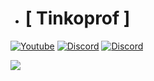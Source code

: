 + # [ Tinkoprof ]

[![Youtube](https://img.shields.io/badge/YouTube-FF0000?style=for-the-badge&logo=youtube&logoColor=white)](https://www.youtube.com/@asteraclientdevelopment)
[![Discord](https://img.shields.io/badge/Discord-7289DA?style=for-the-badge&logo=discord&logoColor=white
)](https://discord.gg/yJ4xSdExu9)
[![Discord](https://img.shields.io/discord/798640297453027348?label=AsteraClient%27s%20Development%20Beta&style=for-the-badge)](https://discord.gg/yJ4xSdExu9)

![](https://komarev.com/ghpvc/?username=Tinkoprof&color=red)
